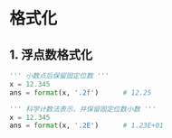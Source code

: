 # 格式化

## 1. 浮点数格式化

```python
''' 小数点后保留固定位数 '''
x = 12.345
ans = format(x, '.2f')		# 12.25
```

```python
''' 科学计数法表示，并保留固定位数小数 '''
x = 12.345
ans = format(x, '.2E')		# 1.23E+01
```

